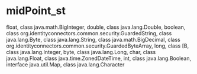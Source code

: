 # midPoint_st
float, class java.math.BigInteger, double, class java.lang.Double, boolean, class org.identityconnectors.common.security.GuardedString, class java.lang.Byte, class java.lang.String, class java.math.BigDecimal, class org.identityconnectors.common.security.GuardedByteArray, long, class [B, class java.lang.Integer, byte, class java.lang.Long, char, class java.lang.Float, class java.time.ZonedDateTime, int, class java.lang.Boolean, interface java.util.Map, class java.lang.Character
